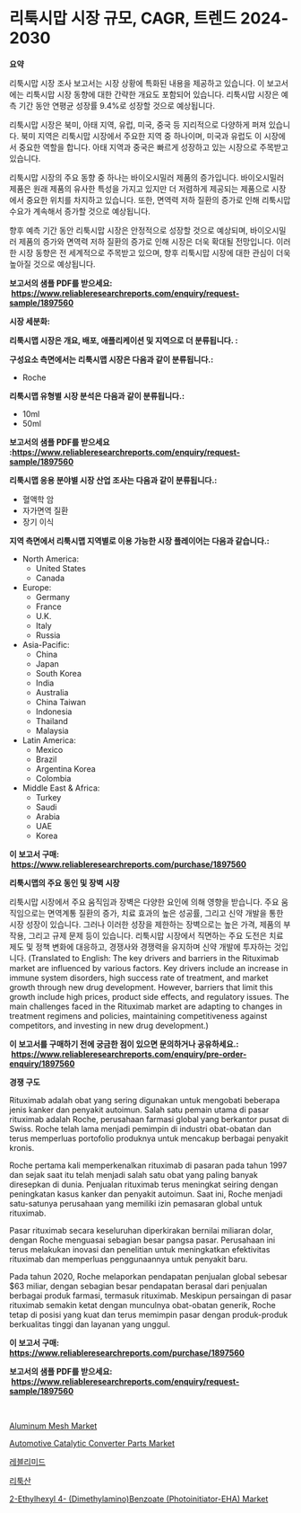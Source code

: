 <p><h1>리툭시맙 시장 규모, CAGR, 트렌드 2024-2030</h1></p><p><strong>요약</strong></p>
<p><p>리툭시맙 시장 조사 보고서는 시장 상황에 특화된 내용을 제공하고 있습니다. 이 보고서에는 리툭시맙 시장 동향에 대한 간략한 개요도 포함되어 있습니다. 리툭시맙 시장은 예측 기간 동안 연평균 성장률 9.4%로 성장할 것으로 예상됩니다.</p><p>리툭시맙 시장은 북미, 아태 지역, 유럽, 미국, 중국 등 지리적으로 다양하게 퍼져 있습니다. 북미 지역은 리툭시맙 시장에서 주요한 지역 중 하나이며, 미국과 유럽도 이 시장에서 중요한 역할을 합니다. 아태 지역과 중국은 빠르게 성장하고 있는 시장으로 주목받고 있습니다.</p><p>리툭시맙 시장의 주요 동향 중 하나는 바이오시밀러 제품의 증가입니다. 바이오시밀러 제품은 원래 제품의 유사한 특성을 가지고 있지만 더 저렴하게 제공되는 제품으로 시장에서 중요한 위치를 차지하고 있습니다. 또한, 면역력 저하 질환의 증가로 인해 리툭시맙 수요가 계속해서 증가할 것으로 예상됩니다.</p><p>향후 예측 기간 동안 리툭시맙 시장은 안정적으로 성장할 것으로 예상되며, 바이오시밀러 제품의 증가와 면역력 저하 질환의 증가로 인해 시장은 더욱 확대될 전망입니다. 이러한 시장 동향은 전 세계적으로 주목받고 있으며, 향후 리툭시맙 시장에 대한 관심이 더욱 높아질 것으로 예상됩니다.</p></p>
<p><strong>보고서의 샘플 PDF를 받으세요: &nbsp;<a href="https://www.reliableresearchreports.com/enquiry/request-sample/1897560">https://www.reliableresearchreports.com/enquiry/request-sample/1897560</a></strong></p>
<p><strong>시장 세분화:</strong></p>
<p><strong> 리툭시맵 시장은 개요, 배포, 애플리케이션 및 지역으로 더 분류됩니다. :</strong></p>
<p><strong>구성요소 측면에서는 리툭시맵 시장은 다음과 같이 분류됩니다.:</strong></p>
<p><ul><li>Roche</li></ul></p>
<p><strong> 리툭시맵 유형별 시장 분석은 다음과 같이 분류됩니다.:</strong></p>
<p><ul><li>10ml</li><li>50ml</li></ul></p>
<p><strong>보고서의 샘플 PDF를 받으세요 :<a href="https://www.reliableresearchreports.com/enquiry/request-sample/1897560">https://www.reliableresearchreports.com/enquiry/request-sample/1897560</a></strong></p>
<p><strong> 리툭시맵 응용 분야별 시장 산업 조사는 다음과 같이 분류됩니다.:</strong></p>
<p><ul><li>혈액학 암</li><li>자가면역 질환</li><li>장기 이식</li></ul></p>
<p><strong>지역 측면에서 리툭시맵 지역별로 이용 가능한 시장 플레이어는 다음과 같습니다.:</strong></p>
<p><ul>
    <li>
        North America:
        <ul>
            <li>United States</li>
            <li>Canada</li>
        </ul>
    </li>
    <li>
        Europe:
        <ul>
            <li>Germany</li>
            <li>France</li>
            <li>U.K.</li>
            <li>Italy</li>
            <li>Russia</li>
        </ul>
    </li>
    <li>
        Asia-Pacific:
        <ul>
            <li>China</li>
            <li>Japan</li>
            <li>South Korea</li>
            <li>India</li>
            <li>Australia</li>
            <li>China Taiwan</li>
            <li>Indonesia</li>
            <li>Thailand</li>
            <li>Malaysia</li>
        </ul>
    </li>
    <li>
        Latin America:
        <ul>
            <li>Mexico</li>
            <li>Brazil</li>
            <li>Argentina Korea</li>
            <li>Colombia</li>
        </ul>
    </li>
    <li>
        Middle East & Africa:
        <ul>
            <li>Turkey</li>
            <li>Saudi</li>
            <li>Arabia</li>
            <li>UAE</li>
            <li>Korea</li>
        </ul>
    </li>
    </ul></p>
<p><strong>이 보고서 구매: &nbsp;<a href="https://www.reliableresearchreports.com/purchase/1897560">https://www.reliableresearchreports.com/purchase/1897560</a></strong></p>
<p><strong>리툭시맵의 주요 동인 및 장벽 시장</strong></p>
<p><p>리툭시맙 시장에서 주요 움직임과 장벽은 다양한 요인에 의해 영향을 받습니다. 주요 움직임으로는 면역계통 질환의 증가, 치료 효과의 높은 성공률, 그리고 신약 개발을 통한 시장 성장이 있습니다. 그러나 이러한 성장을 제한하는 장벽으로는 높은 가격, 제품의 부작용, 그리고 규제 문제 등이 있습니다. 리툭시맙 시장에서 직면하는 주요 도전은 치료 제도 및 정책 변화에 대응하고, 경쟁사와 경쟁력을 유지하며 신약 개발에 투자하는 것입니다. (Translated to English: The key drivers and barriers in the Rituximab market are influenced by various factors. Key drivers include an increase in immune system disorders, high success rate of treatment, and market growth through new drug development. However, barriers that limit this growth include high prices, product side effects, and regulatory issues. The main challenges faced in the Rituximab market are adapting to changes in treatment regimens and policies, maintaining competitiveness against competitors, and investing in new drug development.)</p></p>
<p><strong>이 보고서를 구매하기 전에 궁금한 점이 있으면 문의하거나 공유하세요.: &nbsp;<a href="https://www.reliableresearchreports.com/enquiry/pre-order-enquiry/1897560">https://www.reliableresearchreports.com/enquiry/pre-order-enquiry/1897560</a></strong></p>
<p><strong>경쟁 구도</strong></p>
<p><p>Rituximab adalah obat yang sering digunakan untuk mengobati beberapa jenis kanker dan penyakit autoimun. Salah satu pemain utama di pasar rituximab adalah Roche, perusahaan farmasi global yang berkantor pusat di Swiss. Roche telah lama menjadi pemimpin di industri obat-obatan dan terus memperluas portofolio produknya untuk mencakup berbagai penyakit kronis.</p><p>Roche pertama kali memperkenalkan rituximab di pasaran pada tahun 1997 dan sejak saat itu telah menjadi salah satu obat yang paling banyak diresepkan di dunia. Penjualan rituximab terus meningkat seiring dengan peningkatan kasus kanker dan penyakit autoimun. Saat ini, Roche menjadi satu-satunya perusahaan yang memiliki izin pemasaran global untuk rituximab.</p><p>Pasar rituximab secara keseluruhan diperkirakan bernilai miliaran dolar, dengan Roche menguasai sebagian besar pangsa pasar. Perusahaan ini terus melakukan inovasi dan penelitian untuk meningkatkan efektivitas rituximab dan memperluas penggunaannya untuk penyakit baru.</p><p>Pada tahun 2020, Roche melaporkan pendapatan penjualan global sebesar $63 miliar, dengan sebagian besar pendapatan berasal dari penjualan berbagai produk farmasi, termasuk rituximab. Meskipun persaingan di pasar rituximab semakin ketat dengan munculnya obat-obatan generik, Roche tetap di posisi yang kuat dan terus memimpin pasar dengan produk-produk berkualitas tinggi dan layanan yang unggul.</p></p>
<p><strong>이 보고서 구매: &nbsp; <a href="https://www.reliableresearchreports.com/purchase/1897560">https://www.reliableresearchreports.com/purchase/1897560</a></strong></p>
<p><strong>보고서의 샘플 PDF를 받으세요: &nbsp;<a href="https://www.reliableresearchreports.com/enquiry/request-sample/1897560">https://www.reliableresearchreports.com/enquiry/request-sample/1897560</a></strong><strong></strong></p>
<p>&nbsp;</p>
<p><p><a href="https://github.com/WillieWoodard/Market-Research-Report-List-3/blob/main/aluminum-mesh-market.md">Aluminum Mesh Market</a></p><p><a href="https://ivy-potential-64b.notion.site/Automotive-Catalytic-Converter-Parts-Market-Size-and-Examines-its-Market-Scope-with-a-Primary-Focu-7fe660e93e834ee7a97469a6f4ba7735">Automotive Catalytic Converter Parts Market</a></p><p><a href="https://github.com/vseigx30c9a1j/Market-Research-Report-List-1/blob/main/3663533193229.md">레블리미드</a></p><p><a href="https://github.com/plelbej847484502/Market-Research-Report-List-1/blob/main/9413667193228.md">리툭산</a></p><p><a href="https://issuu.com/reportprime-2/docs/2-ethylhexyl-4-dimethylaminobenzoate-photoinitiato">2-Ethylhexyl 4- (Dimethylamino)Benzoate (Photoinitiator-EHA) Market</a></p></p>